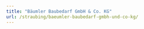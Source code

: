 ```yaml
---
title: "Bäumler Baubedarf GmbH & Co. KG"
url: /straubing/baeumler-baubedarf-gmbh-und-co-kg/
---
```


